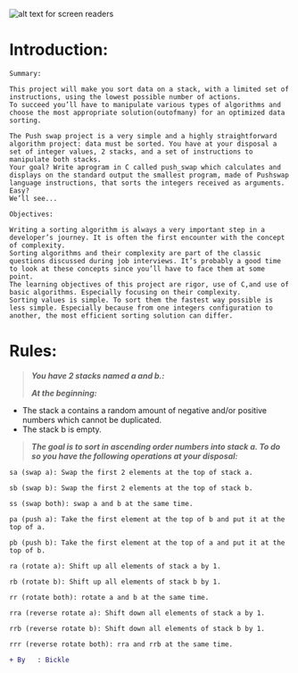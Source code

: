 ![alt text for screen readers](https://i.ytimg.com/vi/kPRA0W1kECg/maxresdefault.jpg "Sorting algrithm in C")

# Introduction:
` Summary: `
```
This project will make you sort data on a stack, with a limited set of instructions, using the lowest possible number of actions. 
To succeed you’ll have to manipulate various types of algorithms and choose the most appropriate solution(outofmany) for an optimized data sorting.
```
```
The Push swap project is a very simple and a highly straightforward algorithm project: data must be sorted. You have at your disposal a set of integer values, 2 stacks, and a set of instructions to manipulate both stacks. 
Your goal? Write aprogram in C called push_swap which calculates and displays on the standard output the smallest program, made of Pushswap language instructions, that sorts the integers received as arguments. Easy? 
We’ll see...
```
` Objectives: `
```
Writing a sorting algorithm is always a very important step in a developer’s journey. It is often the first encounter with the concept of complexity.
Sorting algorithms and their complexity are part of the classic questions discussed during job interviews. It’s probably a good time to look at these concepts since you’ll have to face them at some point.
The learning objectives of this project are rigor, use of C,and use of basic algorithms. Especially focusing on their complexity.
Sorting values is simple. To sort them the fastest way possible is less simple. Especially because from one integers configuration to another, the most efficient sorting solution can differ.

```
# Rules:

> ***You have 2 stacks named a and b.:*** 
>
> ***At the beginning:*** 
* The stack a contains a random amount of negative and/or positive numbers which cannot be duplicated.
* The stack b is empty.
> ***The goal is to sort in ascending order numbers into stack a. To do so you have the following operations at your disposal:*** 

`sa (swap a): Swap the first 2 elements at the top of stack a.`

`sb (swap b): Swap the first 2 elements at the top of stack b.`

`ss (swap both): swap a and b at the same time.`

`pa (push a): Take the first element at the top of b and put it at the top of a.`

`pb (push b): Take the first element at the top of a and put it at the top of b.`

`ra (rotate a): Shift up all elements of stack a by 1.`

`rb (rotate b): Shift up all elements of stack b by 1.`

`rr (rotate both): rotate a and b at the same time.`

`rra (reverse rotate a): Shift down all elements of stack a by 1.`

`rrb (reverse rotate b): Shift down all elements of stack b by 1.`

`rrr (reverse rotate both): rra and rrb at the same time.`

```diff
+ By   : Bickle
```
